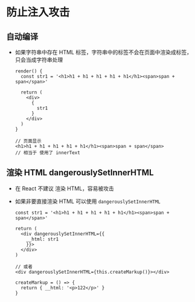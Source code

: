 # 防止注入攻击

## 自动编译

*   如果字符串中存在 HTML 标签，字符串中的标签不会在页面中渲染成标签，只会当成字符串处理

    ```react&#x20;jsx
    render() {
      const str1 = '<h1>h1 + h1 + h1 + h1 + h1</h1><span>span + span</span>'

      return (
        <div>
          {
            str1
          }
        </div>
      )
    }

    // 页面显示
    <h1>h1 + h1 + h1 + h1 + h1</h1><span>span + span</span>
    // 相当于 使用了 innerText
    ```

## 渲染 HTML dangerouslySetInnerHTML

*   在 React 不建议 渲染 HTML，容易被攻击

*   如果非要直接渲染 HTML 可以使用 `dangerouslySetInnerHTML`

    ```react&#x20;jsx
    const str1 = '<h1>h1 + h1 + h1 + h1 + h1</h1><span>span + span</span>'

    return (
      <div dangerouslySetInnerHTML={{
        __html: str1
        }}>
      </div>
    )
    ```

    ```react&#x20;jsx
    // 或者
    <div dangerouslySetInnerHTML={this.createMarkup()}></div>

    createMarkup = () => {
      return { __html: '<p>122</p>' }
    }
    ```
